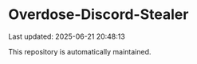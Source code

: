 # Overdose-Discord-Stealer

Last updated: 2025-06-21 20:48:13

This repository is automatically maintained.
